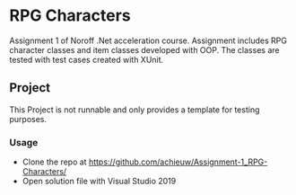 # RPG Characters
Assignment 1 of Noroff .Net acceleration course. Assignment includes RPG character classes and item classes developed with OOP. The classes are tested with test cases created with XUnit.

## Project
This Project is not runnable and only provides a template for testing purposes.

### Usage
* Clone the repo at https://github.com/achieuw/Assignment-1_RPG-Characters/
* Open solution file with Visual Studio 2019
